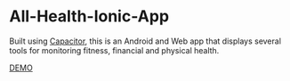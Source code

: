 # All-Health-Ionic-App
Built using <a href="https://capacitorjs.com/">Capacitor</a>, this is an Android and Web app that displays several tools for monitoring fitness, financial and physical health.

<a href="http://www.onthefritzz.com/financial/">DEMO</a>
